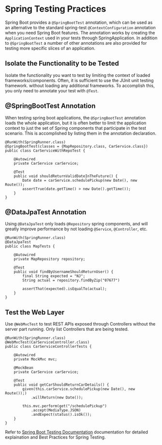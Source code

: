 # Spring Testing Practices

Spring Boot provides a `@SpringBootTest` annotation, which can be used as an alternative to the standard spring-test `@ContextConfiguration` annotation when you need Spring Boot features. The annotation works by creating the `ApplicationContext` used in your tests through SpringApplication. In addition to `@SpringBootTest` a number of other annotations are also provided for testing more specific slices of an application.

## Isolate the Functionality to be Tested

 Isolate the functionality you want to test by limiting the context of loaded frameworks/components. Often, it is sufficient to use the JUnit unit testing framework. without loading any additional frameworks. To accomplish this, you only need to annotate your test with `@Test`.

## @SpringBootTest Annotation

When testing spring boot applications, the `@SpringBootTest` annotation loads the whole application, but it is often better to limit the application context to just the set of Spring components that participate in the test scenario. This is accomplished by listing them in the annotation declaration.

```
@RunWith(SpringRunner.class)
@SpringBootTest(classes = {MapRepository.class, CarService.class})
public class CarServiceWithRepoTest {

	@Autowired
	private CarService carService;

	@Test
	public void shouldReturnValidDateInTheFuture() {
    	Date date = carService.schedulePickup(new Date(), new Route());
    	assertTrue(date.getTime() > new Date().getTime());
	}
}
```

## @DataJpaTest Annotation

Using `@DataJpaTest` only loads `@Repository` spring components, and will greatly improve performance by not loading `@Service`, `@Controller`, etc.

```
@RunWith(SpringRunner.class)
@DataJpaTest
public class MapTests {

	@Autowired
	private MapRepository repository;

	@Test
	public void findByUsernameShouldReturnUser() {
    	final String expected = "NJ";
    	String actual = repository.findByZip("07677")

    	assertThat(expected).isEqualTo(actual);
	}
}
```

## Test the Web Layer

Use `@WebMvcTest` to test REST APIs exposed through Controllers without the server part running. Only list Controllers that are being tested.

```
@RunWith(SpringRunner.class)
@WebMvcTest(CarServiceController.class)
public class CarServiceControllerTests {

	@Autowired
	private MockMvc mvc;

	@MockBean
	private CarService carService;

	@Test
	public void getCarShouldReturnCarDetails() {
    	given(this.carService.schedulePickup(new Date(), new Route());)
        	.willReturn(new Date());

    	this.mvc.perform(get("/schedulePickup")
        	.accept(MediaType.JSON)
        	.andExpect(status().isOk());
	}
}
```

Refer to [Spring Boot Testing Documentation](https://docs.spring.io/spring-boot/docs/current/reference/html/features.html#features.testing.spring-boot-applications) documentation for detailed explaination and Best Practices for Spring Testing.